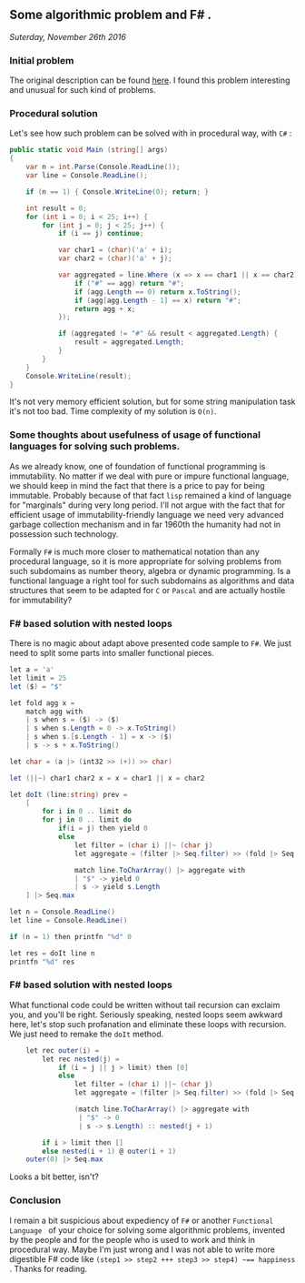 ## Some algorithmic problem and F# .

_Suterday, November 26th 2016_

### Initial problem

The original description can be found [here](http://bit.ly/2fNMLiO). I found this problem interesting and unusual for such kind of problems.

### Procedural solution

Let's see how such problem can be solved with in procedural way, with `C#` :

```C#
public static void Main (string[] args)
{
    var n = int.Parse(Console.ReadLine());
    var line = Console.ReadLine();

    if (n == 1) { Console.WriteLine(0); return; }

    int result = 0;
    for (int i = 0; i < 25; i++) {
        for (int j = 0; j < 25; j++) {
            if (i == j) continue;

            var char1 = (char)('a' + i);
            var char2 = (char)('a' + j);

            var aggregated = line.Where (x => x == char1 || x == char2).Aggregate(string.Empty, (agg, x) => {
                if ("#" == agg) return "#";
                if (agg.Length == 0) return x.ToString();
                if (agg[agg.Length - 1] == x) return "#";
                return agg + x;
            });

            if (aggregated != "#" && result < aggregated.Length) {
                result = aggregated.Length;
            }
        }
    }
    Console.WriteLine(result);
}
```

It's not very memory efficient solution, but for some string manipulation task it's not too bad. Time complexity of my solution is `O(n)`.

### Some thoughts about usefulness of usage of functional languages for solving such problems.

As we already know, one of foundation of functional programming is immutability. No matter if we deal with pure or impure functional language, we should keep in mind the fact that there is a price to pay for being immutable. Probably because of that fact `lisp` remained a kind of language for "marginals" during very long period. I'll not argue with the fact that for efficient usage of immutability-friendly language we need very advanced garbage collection mechanism and in far 1960th the humanity had not in possession such technology. 

Formally `F#` is much more closer to mathematical notation than any procedural language, so it is more appropriate for solving problems from such subdomains as number theory, algebra or dynamic programming. Is a functional language a right tool for such subdomains as algorithms and data structures that seem to be adapted for `C` or `Pascal` and are actually hostile for immutability?

### F# based solution with nested loops

There is no magic about adapt above presented code sample to `F#`. We just need to split some parts into smaller functional pieces.

```C#
let a = 'a'
let limit = 25
let ($) = "$"

let fold agg x =
    match agg with
    | s when s = ($) -> ($)
    | s when s.Length = 0 -> x.ToString()
    | s when s.[s.Length - 1] = x -> ($)
    | s -> s + x.ToString()

let char = (a |> (int32 >> (+)) >> char)

let (||~) char1 char2 x = x = char1 || x = char2

let doIt (line:string) prev =
    [
        for i in 0 .. limit do
        for j in 0 .. limit do
            if(i = j) then yield 0
            else
                let filter = (char i) ||~ (char j)
                let aggregate = (filter |> Seq.filter) >> (fold |> Seq.fold) ""

                match line.ToCharArray() |> aggregate with
                | "$" -> yield 0
                | s -> yield s.Length
    ] |> Seq.max

let n = Console.ReadLine()
let line = Console.ReadLine()

if (n = 1) then printfn "%d" 0

let res = doIt line n
printfn "%d" res
```

### F# based solution with nested loops

What functional code could be written without tail recursion can exclaim you, and you'll be right. Seriously speaking, nested loops seem awkward here, let's stop such profanation and eliminate these loops with recursion. We just need to remake the `doIt` method.

```C#
    let rec outer(i) =
        let rec nested(j) =
            if (i = j || j > limit) then [0]
            else
                let filter = (char i) ||~ (char j)
                let aggregate = (filter |> Seq.filter) >> (fold |> Seq.fold) ""

                (match line.ToCharArray() |> aggregate with
                 | "$" -> 0
                 | s -> s.Length) :: nested(j + 1)

        if i > limit then []
        else nested(i + 1) @ outer(i + 1)
    outer(0) |> Seq.max
```

Looks a bit better, isn't?

### Conclusion

I remain a bit suspicious about expediency of `F#` or another `Functional Language ` of your choice for solving some algorithmic problems, invented by the people and for the people who is used to work and think in procedural way. Maybe I'm just wrong and I was not able to write more digestible F# code like `(step1 >> step2 +++ step3 >> step4) ~== happiness `. Thanks for reading.